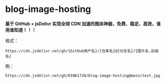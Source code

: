 # blog-image-hosting

**基于 GitHub + jsDelivr 实现全球 CDN 加速的图床神器，免费、稳定、高效，谁用谁知道！！！**


格式：
```
https://cdn.jsdelivr.net/gh/{GitHub用户名}/{仓库名}@{分支名}/{图片名.后缀名}
```

例：
```
https://cdn.jsdelivr.net/gh/KINK1728/blog-image-hosting@main/test.jpg
```
